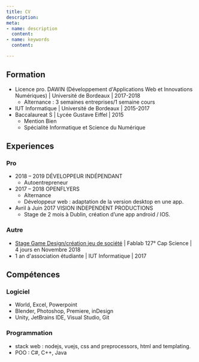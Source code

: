 ```yaml
---
title: CV
description: 
meta:
- name: description
  content: 
- name: keywords
  content: 

---
```

## Formation

* Licence pro. DAWIN (Développement d'Applications Web et Innovations Numériques) | Université de Bordeaux | 2017-2018
  * Alternance : 3 semaines entreprises/1 semaine cours
* IUT Informatique | Université de Bordeaux | 2015-2017
* Baccalaureat S | Lycée Gustave Eiffel | 2015
  * Mention Bien
  * Spécialité Informatique et Science du Numérique

## Experiences

### Pro

* 2018 – 2019 DÉVELOPPEUR INDÉPENDANT
  * Autoentrepreneur
* 2017 – 2018 OPENFLYERS
  * Alternance
  * Développeur web : adaptation de la version desktop en une app.
* Avril à Juin 2017 VISION INDEPENDENT PRODUCTIONS
  * Stage de 2 mois à Dublin, création d’une app android / IOS.

### Autre

* [Stage Game Design/création jeu de société](https://www.fablab127.net/#!/projects/jeu-de-societe-homonculus) | Fablab 127° Cap Science | 4 jours en Novembre 2018
* 1 an d'association étudiante | IUT Informatique | 2017

## Compétences

### Logiciel

* World, Excel, Powerpoint
* Blender, Photoshop, Premiere, inDesign
* Unity, JetBrains IDE, Visual Studio, Git

### Programmation

* stack web : nodejs, vuejs, css and preprocessors, html and templating.
* POO : C#, C++, Java
